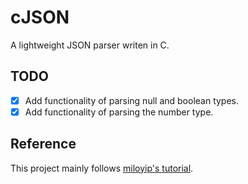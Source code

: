 # cJSON

A lightweight JSON parser writen in C.

## TODO

- [x] Add functionality of parsing null and boolean types.
- [x] Add functionality of parsing the number type.

## Reference

This project mainly follows  [miloyip's tutorial](https://github.com/miloyip/json-tutorial).
